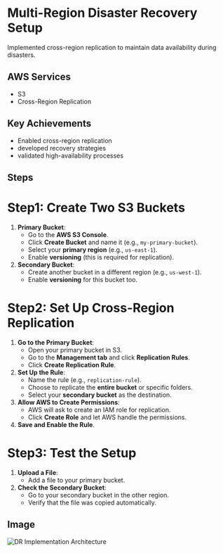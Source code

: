 
# Multi-Region Disaster Recovery Setup

Implemented cross-region replication to maintain data availability during disasters.

## AWS Services
- S3
- Cross-Region Replication
## Key Achievements

- Enabled cross-region replication
- developed recovery strategies
- validated high-availability processes
## Steps

# **Step1: Create Two S3 Buckets**

1. **Primary Bucket**:
    - Go to the **AWS S3 Console**.
    - Click **Create Bucket** and name it (e.g., `my-primary-bucket`).
    - Select your **primary region** (e.g., `us-east-1`).
    - Enable **versioning** (this is required for replication).
2. **Secondary Bucket**:
    - Create another bucket in a different region (e.g., `us-west-1`).
    - Enable **versioning** for this bucket too.

# **Step2: Set Up Cross-Region Replication**

1. **Go to the Primary Bucket**:
    - Open your primary bucket in S3.
    - Go to the **Management tab** and click **Replication Rules**.
    - Click **Create Replication Rule**.
2. **Set Up the Rule**:
    - Name the rule (e.g., `replication-rule`).
    - Choose to replicate the **entire bucket** or specific folders.
    - Select your **secondary bucket** as the destination.
3. **Allow AWS to Create Permissions**:
    - AWS will ask to create an IAM role for replication.
    - Click **Create Role** and let AWS handle the permissions.
4. **Save and Enable the Rule**.

# **Step3: Test the Setup**

1. **Upload a File**:
    - Add a file to your primary bucket.
2. **Check the Secondary Bucket**:
    - Go to your secondary bucket in the other region.
    - Verify that the file was copied automatically.
## Image

![DR Implementation Architecture](https://i.ibb.co/H21yKTF/Figure-2-DR-implementation-architecture-on-multi-Region-active-passive-workloads.png)

